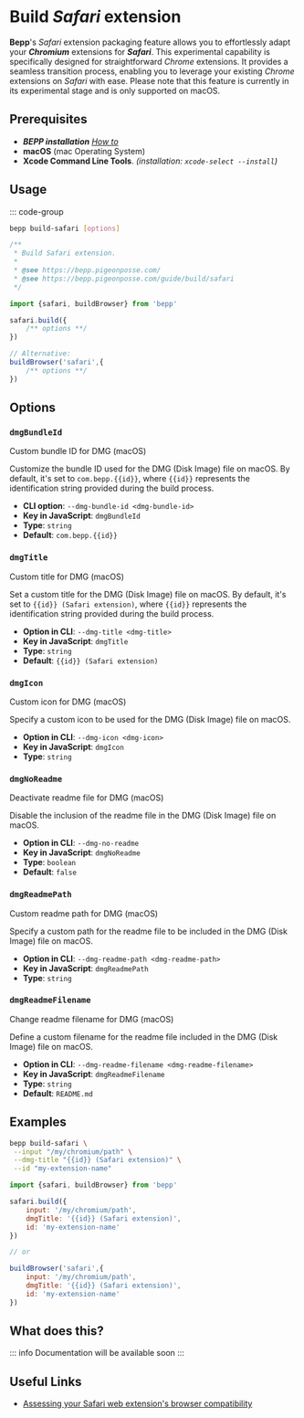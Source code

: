 # Build _Safari_ extension

**Bepp**'s _Safari_ extension packaging feature allows you to effortlessly adapt your **_Chromium_** extensions for **_Safari_**. This experimental capability is specifically designed for straightforward _Chrome_ extensions. It provides a seamless transition process, enabling you to leverage your existing _Chrome_ extensions on _Safari_ with ease. Please note that this feature is currently in its experimental stage and is only supported on macOS.

## Prerequisites

- **__BEPP_ installation_** [_How to_](/guide/getting-started#installation)
- **macOS** (mac Operating System)
- **Xcode Command Line Tools**. _(installation: `xcode-select --install`)_

## Usage

::: code-group

```bash
bepp build-safari [options]
```

```js
/**
 * Build Safari extension.
 * 
 * @see https://bepp.pigeonposse.com/
 * @see https://bepp.pigeonposse.com/guide/build/safari
 */

import {safari, buildBrowser} from 'bepp'

safari.build({
    /** options **/
})

// Alternative:
buildBrowser('safari',{
    /** options **/
})
```

## Options

<!--@include: ../../partials/build-browser-chromium-input.md-->
<!--@include: ../../partials/build-browser-shared.md-->

### `dmgBundleId`

Custom bundle ID for DMG (macOS)

Customize the bundle ID used for the DMG (Disk Image) file on macOS. By default, it's set to `com.bepp.{{id}}`, where `{{id}}` represents the identification string provided during the build process.

- **CLI option**: `--dmg-bundle-id <dmg-bundle-id>`
- **Key in JavaScript**: `dmgBundleId`
- **Type**: `string`
- **Default**: `com.bepp.{{id}}`

### `dmgTitle`

Custom title for DMG (macOS)

Set a custom title for the DMG (Disk Image) file on macOS. By default, it's set to `{{id}} (Safari extension)`, where `{{id}}` represents the identification string provided during the build process.

- **Option in CLI**: `--dmg-title <dmg-title>`
- **Key in JavaScript**: `dmgTitle`
- **Type**: `string`
- **Default**: `{{id}} (Safari extension)`

### `dmgIcon`

Custom icon for DMG (macOS)

Specify a custom icon to be used for the DMG (Disk Image) file on macOS.

- **Option in CLI**: `--dmg-icon <dmg-icon>`
- **Key in JavaScript**: `dmgIcon`
- **Type**: `string`

### `dmgNoReadme`

Deactivate readme file for DMG (macOS)

Disable the inclusion of the readme file in the DMG (Disk Image) file on macOS.

- **Option in CLI**: `--dmg-no-readme`
- **Key in JavaScript**: `dmgNoReadme`
- **Type**: `boolean`
- **Default**: `false`

### `dmgReadmePath`

Custom readme path for DMG (macOS)

Specify a custom path for the readme file to be included in the DMG (Disk Image) file on macOS.

- **Option in CLI**: `--dmg-readme-path <dmg-readme-path>`
- **Key in JavaScript**: `dmgReadmePath`
- **Type**: `string`

### `dmgReadmeFilename`

Change readme filename for DMG (macOS)

Define a custom filename for the readme file included in the DMG (Disk Image) file on macOS.

- **Option in CLI**: `--dmg-readme-filename <dmg-readme-filename>`
- **Key in JavaScript**: `dmgReadmeFilename`
- **Type**: `string`
- **Default**: `README.md`

<!--@include: ../../partials/options-shared.md-->

## Examples

```bash
bepp build-safari \
 --input "/my/chromium/path" \
 --dmg-title "{{id}} (Safari extension)" \
 --id "my-extension-name"
```

```js
import {safari, buildBrowser} from 'bepp'

safari.build({
    input: '/my/chromium/path',
    dmgTitle: '{{id}} (Safari extension)',
    id: 'my-extension-name'
})

// or

buildBrowser('safari',{
    input: '/my/chromium/path',
    dmgTitle: '{{id}} (Safari extension)',
    id: 'my-extension-name'
})
```

## What does this?

::: info Documentation will be available soon
:::

## Useful Links

- [Assessing your Safari web extension's browser compatibility
](https://developer.apple.com/documentation/safariservices/safari_web_extensions/assessing_your_safari_web_extension_s_browser_compatibility)
